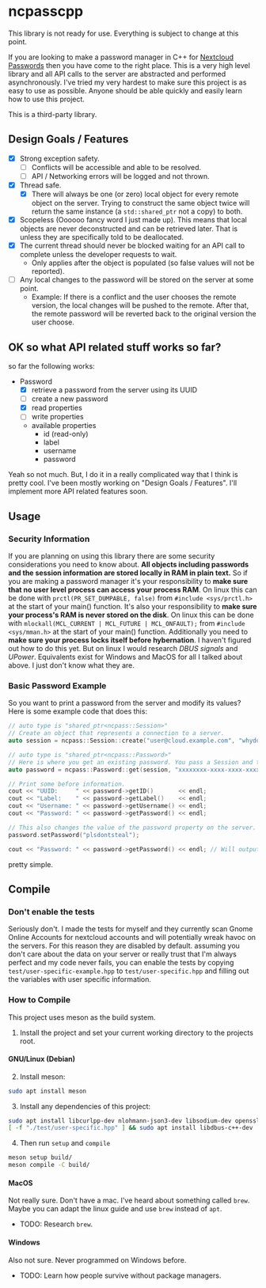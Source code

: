 # ncpasscpp

This library is not ready for use.
Everything is subject to change at this point.

If you are looking to make a password manager in C++ for [Nextcloud Passwords](https://apps.nextcloud.com/apps/passwords) then you have come to the right place.
This is a very high level library and all API calls to the server are abstracted and performed asynchronously.
I've tried my very hardest to make sure this project is as easy to use as possible.
Anyone should be able quickly and easily learn how to use this project.

This is a third-party library.


## Design Goals / Features

  - [x] Strong exception safety.
    - [ ] Conflicts will be accessible and able to be resolved.
    - [ ] API / Networking errors will be logged and not thrown.
  - [x] Thread safe.
    - [x] There will always be one (or zero) local object for every remote object on the server. Trying to construct the same object twice will return the same instance (a `std::shared_ptr` not a copy) to both.
  - [x] Scopeless (Oooooo fancy word I just made up). This means that local objects are never deconstructed and can be retrieved later. That is unless they are specifically told to be deallocated.
  - [x] The current thread should never be blocked waiting for an API call to complete unless the developer requests to wait.
    - Only applies after the object is populated (so false values will not be reported).
  - [ ] Any local changes to the password will be stored on the server at some point.
    - Example: If there is a conflict and the user chooses the remote version, the local changes will be pushed to the remote. After that, the remote password will be reverted back to the original version the user choose.


## OK so what API related stuff works so far?

so far the following works:

  - Password
    - [X] retrieve a password from the server using its UUID
    - [ ] create a new password
    - [x] read properties
    - [ ] write properties
    - available properties
      - id (read-only)
      - label
      - username
      - password

Yeah so not much.
But, I do it in a really complicated way that I think is pretty cool.
I've been mostly working on "Design Goals / Features".
I'll implement more API related features soon.


## Usage

### Security Information
If you are planning on using this library there are some security considerations you need to know about.
**All objects including passwords and the session information are stored locally in RAM in plain text.**
So if you are making a password manager it's your responsibility to **make sure that no user level process can access your process RAM**.
On linux this can be done with `prctl(PR_SET_DUMPABLE, false)` from `#include <sys/prctl.h>` at the start of your main() function.
It's also your responsibility to **make sure your process's RAM is never stored on the disk**.
On linux this can be done with `mlockall(MCL_CURRENT | MCL_FUTURE | MCL_ONFAULT);` from `#include <sys/mman.h>` at the start of your main() function.
Additionally you need to **make sure your process locks itself before hybernation**.
I haven't figured out how to do this yet.
But on linux I would research *DBUS signals* and *UPower*.
Equivalents exist for Windows and MacOS for all I talked about above.
I just don't know what they are.

### Basic Password Example
So you want to print a password from the server and modify its values?
Here is some example code that does this:
``` c++
// auto type is "shared_ptr<ncpass::Session>"
// Create an object that represents a connection to a server.
auto session = ncpass::Session::create("user@cloud.example.com", "whydoialwaysforgetmypassword");

// auto type is "shared_ptr<ncpass::Password>"
// Here is where you get an existing password. You pass a Session and the UUID of the password you want to get.
auto password = ncpass::Password::get(session, "xxxxxxxx-xxxx-xxxx-xxxx-xxxxxxxxxxxx");

// Print some before information.
cout << "UUID:     " << password->getID()       << endl;
cout << "Label:    " << password->getLabel()    << endl;
cout << "Username: " << password->getUsername() << endl;
cout << "Password: " << password->getPassword() << endl;

// This also changes the value of the password property on the server.
password.setPassword("plsdontsteal");

cout << "Password: " << password->getPassword() << endl; // Will output "Password: plsdontsteal"
```
pretty simple.


## Compile

### Don't enable the tests
Seriously don't.
I made the tests for myself and they currently scan Gnome Online Accounts for nextcloud accounts and will potentially wreak havoc on the servers.
For this reason they are disabled by default.
assuming you don't care about the data on your server or really trust that I'm always perfect and my code never fails, you can enable the tests by copying `test/user-specific-example.hpp` to `test/user-specific.hpp` and filling out the variables with user specific information.

### How to Compile
This project uses meson as the build system.

  1. Install the project and set your current working directory to the projects root.

#### GNU/Linux (Debian)
  2. Install meson:
  ``` bash
  sudo apt install meson
  ```

  3. Install any dependencies of this project:
  ``` bash
  sudo apt install libcurlpp-dev nlohmann-json3-dev libsodium-dev openssl
  [ -f "./test/user-specific.hpp" ] && sudo apt install libdbus-c++-dev   # extra dependency for the tests if enabled
  ```

  4. Then run `setup` and `compile`
  ``` bash
  meson setup build/
  meson compile -C build/
  ```

#### MacOS
Not really sure. Don't have a mac.
I've heard about something called `brew`. Maybe you can adapt the linux guide and use `brew` instead of `apt`.
  - TODO: Research `brew`.

#### Windows
Also not sure. Never programmed on Windows before.
  - TODO: Learn how people survive without package managers.
